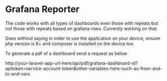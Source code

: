 # Grafana Reporter

The code works with all types of dashboards even those with repeats but not those with repeats based on grafana rows. Currently working on that.

Goes without saying in order to use the application on your device, ensure php version is 8+ and composer is installed on the device too.

To generate a pdf of a dashboard send a request as below

http://your-laravel-app-url-here/api/pdf/grafana-dashboard-id?apitoken=service-account-token&other-variables-here-such-as-from-and-to-and-vars
